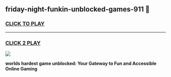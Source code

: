 
## friday-night-funkin-unblocked-games-911 👋
<h3>
<a href="https://premium.freeplayer.one?title=friday-night-funkin-unblocked-games-911&ref=14F">CLICK TO PLAY</a></h3>
<hr>

<h3>
<a href="https://premium.freeplayer.one?title=friday-night-funkin-unblocked-games-911&ref=14F">CLICK 2 PLAY</a>
  
</h3>

<a href="https://premium.freeplayer.one?title=friday-night-funkin-unblocked-games-911&ref=12F/"><img src="https://clearcache.store/games.png"></a>


**worlds hardest game unblocked: Your Gateway to Fun and Accessible Online Gaming**
